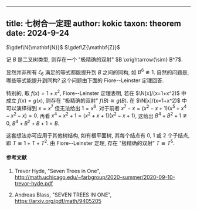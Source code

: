 
---
title: 七树合一定理
author: kokic
taxon: theorem
date: 2024-9-24
---

$\gdef\N{\mathbf{N}}$
$\gdef\Z{\mathbf{Z}}$

记 $B$ 是二叉树类型, 则存在一个 "极精确的双射" $B \xrightarrow{\sim} B^7$. 

显然并非所有 $\zeta_6$ 满足的等式都能提升到 $B$ 之间的同构, 如 $B^6 \ncong 1$. 自然的问题是, 哪些等式能提升到同构? 这个问题由下面的 Fiore--Leinster 定理回答. 

[](/data-structure/fiore-leinster.md#:embed)

特别的, 取 $f(x)=1+x^2$, Fiore--Leinster 定理表明, 若在 $\N[x]/(x=1+x^2)$ 中成立  $f(x) = g(x)$, 则存在 "极精确的双射" $f(B) \cong g(B)$. 在 $\N[x]/(x=1+x^2)$ 中可以演绎得到 $x=x^7$ 但无法给出 $1=x^6$. 对于前者 $x^7-x = (x^2-x+1)(x^5+x^4-x^2-x) = 0$. 再看 $x^4 + x^2 + 1 = (x^2 + x + 1)(x^2 - x + 1)$, 这给出 $B^4+B^2+1 \ncong 0$, $B^4+B^2+B+1=B$. 

这套想法亦可应用于其他树结构, 如有根平面树, 其每个结点有 $0$, $1$ 或 $2$ 个子结点, 即 $T \cong 1+T+T^2$. 由 Fiore--Leinster 定理, 存在 "极精确的双射" $T \cong T^5$.

#### 参考文献

1. Trevor Hyde, "Seven Trees in One", <http://math.uchicago.edu/~farbgroup/2020-summer/2020-09-10-trevor-hyde.pdf>

1. Andreas Blass, "SEVEN TREES IN ONE", <https://arxiv.org/pdf/math/9405205>
